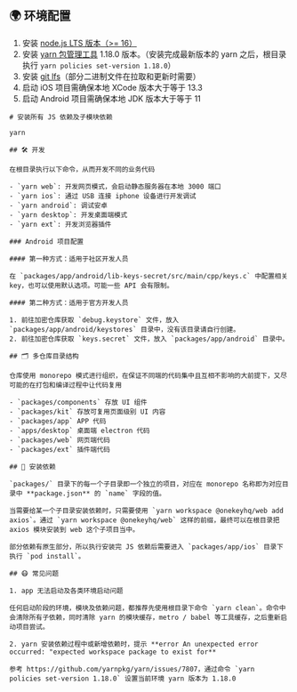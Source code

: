 
## 🌍 环境配置

1. 安装 [node.js LTS 版本（>= 16）](https://nodejs.org/en/)
2. 安装 [yarn 包管理工具](https://yarnpkg.com/) 1.18.0 版本。（安装完成最新版本的 yarn 之后，根目录执行 `yarn policies set-version 1.18.0`）
3. 安装 [git lfs](https://git-lfs.github.com/)（部分二进制文件在拉取和更新时需要）
4. 启动 iOS 项目需确保本地 XCode 版本大于等于 13.3
5. 启动 Android 项目需确保本地 JDK 版本大于等于 11

```
# 安装所有 JS 依赖及子模块依赖

yarn

## 🛠 开发

在根目录执行以下命令，从而开发不同的业务代码

- `yarn web`: 开发网页模式，会启动静态服务器在本地 3000 端口
- `yarn ios`: 通过 USB 连接 iphone 设备进行开发调试
- `yarn android`: 调试安卓
- `yarn desktop`: 开发桌面端模式
- `yarn ext`: 开发浏览器插件

### Android 项目配置

#### 第一种方式：适用于社区开发人员

在 `packages/app/android/lib-keys-secret/src/main/cpp/keys.c` 中配置相关 key，也可以使用默认选项。可能一些 API 会有限制。

#### 第二种方式：适用于官方开发人员

1. 前往加密仓库获取 `debug.keystore` 文件，放入 `packages/app/android/keystores` 目录中，没有该目录请自行创建。
2. 前往加密仓库获取 `keys.secret` 文件，放入 `packages/app/android` 目录中。

## 🗂 多仓库目录结构

仓库使用 monorepo 模式进行组织，在保证不同端的代码集中且互相不影响的大前提下，又尽可能的在打包和编译过程中让代码复用

- `packages/components` 存放 UI 组件
- `packages/kit` 存放可复用页面级别 UI 内容
- `packages/app` APP 代码
- `apps/desktop` 桌面端 electron 代码
- `packages/web` 网页端代码
- `packages/ext` 插件端代码

## 🧲 安装依赖

`packages/` 目录下的每一个子目录即一个独立的项目，对应在 monorepo 名称即为对应目录中 **package.json** 的 `name` 字段的值。

当需要给某一个子目录安装依赖时，只需要使用 `yarn workspace @onekeyhq/web add axios`。通过 `yarn workspace @onekeyhq/web` 这样的前缀，最终可以在根目录把 axios 模块安装到 web 这个子项目当中。

部分依赖有原生部分，所以执行安装完 JS 依赖后需要进入 `packages/app/ios` 目录下执行 `pod install`。

## 😷 常见问题

1. app 无法启动及各类环境启动问题

任何启动阶段的环境，模块及依赖问题，都推荐先使用根目录下命令 `yarn clean`。命令中会清除所有子依赖，同时清除 yarn 的模块缓存，metro / babel 等工具缓存，之后重新启动项目尝试。

2. yarn 安装依赖过程中或新增依赖时，提示 **error An unexpected error occurred: "expected workspace package to exist for**

参考 https://github.com/yarnpkg/yarn/issues/7807，通过命令 `yarn policies set-version 1.18.0` 设置当前环境 yarn 版本为 1.18.0